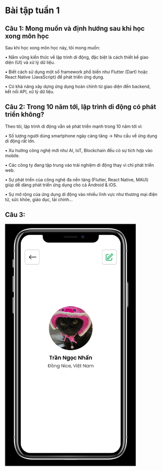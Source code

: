 # Bài tập tuần 1
## Câu 1: Mong muốn và định hướng sau khi học xong môn học
Sau khi học xong môn học này, tôi mong muốn:

•	Nắm vững kiến thức về lập trình di động, đặc biệt là cách thiết kế giao diện (UI) và xử lý dữ liệu.

•	Biết cách sử dụng một số framework phổ biến như Flutter (Dart) hoặc React Native (JavaScript) để phát triển ứng dụng.

•	Có khả năng xây dựng ứng dụng hoàn chỉnh từ giao diện đến backend, kết nối API, xử lý dữ liệu.

## Câu 2: Trong 10 năm tới, lập trình di động có phát triển không?
Theo tôi, lập trình di động vẫn sẽ phát triển mạnh trong 10 năm tới vì:

•	Số lượng người dùng smartphone ngày càng tăng → Nhu cầu về ứng dụng di động rất lớn.

•	Xu hướng công nghệ mới như AI, IoT, Blockchain đều có sự tích hợp vào mobile.

•	Các công ty đang tập trung vào trải nghiệm di động thay vì chỉ phát triển web.

•	Sự phát triển của công nghệ đa nền tảng (Flutter, React Native, MAUI) giúp dễ dàng phát triển ứng dụng cho cả Android & iOS.

•	Sự mở rộng của ứng dụng di động vào nhiều lĩnh vực như thương mại điện tử, sức khỏe, giáo dục, tài chính…
## Câu 3:
![Ảnh minh họa](image.png)
